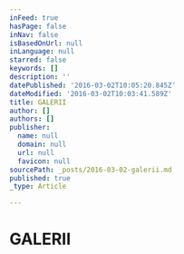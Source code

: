 ```yaml
---
inFeed: true
hasPage: false
inNav: false
isBasedOnUrl: null
inLanguage: null
starred: false
keywords: []
description: ''
datePublished: '2016-03-02T10:05:20.845Z'
dateModified: '2016-03-02T10:03:41.589Z'
title: GALERII
author: []
authors: []
publisher:
  name: null
  domain: null
  url: null
  favicon: null
sourcePath: _posts/2016-03-02-galerii.md
published: true
_type: Article

---
```

# GALERII